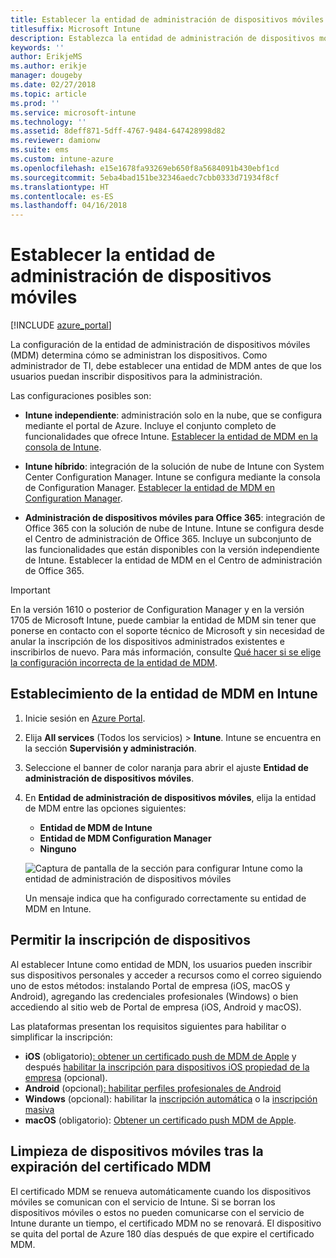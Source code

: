 ```yaml
---
title: Establecer la entidad de administración de dispositivos móviles
titlesuffix: Microsoft Intune
description: Establezca la entidad de administración de dispositivos móviles en Intune.
keywords: ''
author: ErikjeMS
ms.author: erikje
manager: dougeby
ms.date: 02/27/2018
ms.topic: article
ms.prod: ''
ms.service: microsoft-intune
ms.technology: ''
ms.assetid: 8deff871-5dff-4767-9484-647428998d82
ms.reviewer: damionw
ms.suite: ems
ms.custom: intune-azure
ms.openlocfilehash: e15e1678fa93269eb650f8a5684091b430ebf1cd
ms.sourcegitcommit: 5eba4bad151be32346aedc7cbb0333d71934f8cf
ms.translationtype: HT
ms.contentlocale: es-ES
ms.lasthandoff: 04/16/2018
---
```

# <a name="set-the-mobile-device-management-authority"></a>Establecer la entidad de administración de dispositivos móviles

[!INCLUDE [azure_portal](./includes/azure_portal.md)]

La configuración de la entidad de administración de dispositivos móviles (MDM) determina cómo se administran los dispositivos. Como administrador de TI, debe establecer una entidad de MDM antes de que los usuarios puedan inscribir dispositivos para la administración.

Las configuraciones posibles son:

- **Intune independiente**: administración solo en la nube, que se configura mediante el portal de Azure. Incluye el conjunto completo de funcionalidades que ofrece Intune. [Establecer la entidad de MDM en la consola de Intune](#set-mdm-authority-to-intune).

- **Intune híbrido**: integración de la solución de nube de Intune con System Center Configuration Manager. Intune se configura mediante la consola de Configuration Manager. [Establecer la entidad de MDM en Configuration Manager](https://docs.microsoft.com/sccm/mdm/deploy-use/configure-intune-subscription).

- **Administración de dispositivos móviles para Office 365**: integración de Office 365 con la solución de nube de Intune. Intune se configura desde el Centro de administración de Office 365. Incluye un subconjunto de las funcionalidades que están disponibles con la versión independiente de Intune. Establecer la entidad de MDM en el Centro de administración de Office 365.

> [!IMPORTANT]
> En la versión 1610 o posterior de Configuration Manager y en la versión 1705 de Microsoft Intune, puede cambiar la entidad de MDM sin tener que ponerse en contacto con el soporte técnico de Microsoft y sin necesidad de anular la inscripción de los dispositivos administrados existentes e inscribirlos de nuevo. Para más información, consulte [Qué hacer si se elige la configuración incorrecta de la entidad de MDM](/intune-classic/deploy-use/prerequisites-for-enrollment#what-to-do-if-you-choose-the-wrong-mdm-authority-setting).

## <a name="set-mdm-authority-to-intune"></a>Establecimiento de la entidad de MDM en Intune

1. Inicie sesión en [Azure Portal](https://portal.azure.com).
2. Elija **All services** (Todos los servicios)  > **Intune**. Intune se encuentra en la sección **Supervisión y administración**.
3. Seleccione el banner de color naranja para abrir el ajuste **Entidad de administración de dispositivos móviles**.
4. En **Entidad de administración de dispositivos móviles**, elija la entidad de MDM entre las opciones siguientes:
   - **Entidad de MDM de Intune**
   - **Entidad de MDM Configuration Manager**
   - **Ninguno**

   ![Captura de pantalla de la sección para configurar Intune como la entidad de administración de dispositivos móviles](media/set-mdm-auth.png)

   Un mensaje indica que ha configurado correctamente su entidad de MDM en Intune.

## <a name="enable-device-enrollment"></a>Permitir la inscripción de dispositivos

Al establecer Intune como entidad de MDN, los usuarios pueden inscribir sus dispositivos personales y acceder a recursos como el correo siguiendo uno de estos métodos: instalando Portal de empresa (iOS, macOS y Android), agregando las credenciales profesionales (Windows) o bien accediendo al sitio web de Portal de empresa (iOS, Android y macOS).

Las plataformas presentan los requisitos siguientes para habilitar o simplificar la inscripción:
- **iOS** (obligatorio)[: obtener un certificado push de MDM de Apple](apple-mdm-push-certificate-get.md) y después [habilitar la inscripción para dispositivos iOS propiedad de la empresa](ios-enroll.md) (opcional).
- **Android** (opcional)[: habilitar perfiles profesionales de Android](android-enroll.md)
- **Windows** (opcional): habilitar la [inscripción automática](windows-enroll.md) o la [inscripción masiva](windows-bulk-enroll.md)
- **macOS** (obligatorio): [Obtener un certificado push MDM de Apple](apple-mdm-push-certificate-get.md).


## <a name="mobile-device-cleanup-after-mdm-certificate-expiration"></a>Limpieza de dispositivos móviles tras la expiración del certificado MDM

El certificado MDM se renueva automáticamente cuando los dispositivos móviles se comunican con el servicio de Intune. Si se borran los dispositivos móviles o estos no pueden comunicarse con el servicio de Intune durante un tiempo, el certificado MDM no se renovará. El dispositivo se quita del portal de Azure 180 días después de que expire el certificado MDM.
